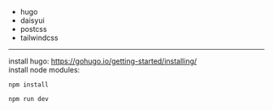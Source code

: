 - hugo
- daisyui
- postcss
- tailwindcss

---

install hugo: https://gohugo.io/getting-started/installing/  
install node modules:

```
npm install
```
```
npm run dev
```